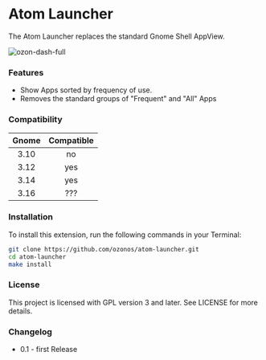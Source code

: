 # Atom Launcher

The Atom Launcher replaces the standard Gnome Shell AppView.

![ozon-dash-full](https://cloud.githubusercontent.com/assets/5920259/9534496/bcdd6c78-4d10-11e5-9e69-6a3132d40bfe.png)

### Features 
* Show Apps sorted by frequency of use.
* Removes the standard groups of "Frequent" and "All" Apps

### Compatibility

| Gnome | Compatible |
| :---: | :---: |
| 3.10 | no |
| 3.12 | yes |
| 3.14 | yes |
| 3.16 | ??? |

### Installation

To install this extension, run the following commands in your Terminal:

```bash
git clone https://github.com/ozonos/atom-launcher.git
cd atom-launcher
make install
```

### License

This project is licensed with GPL version 3 and later. See LICENSE for more details.

### Changelog

- 0.1 - first Release

